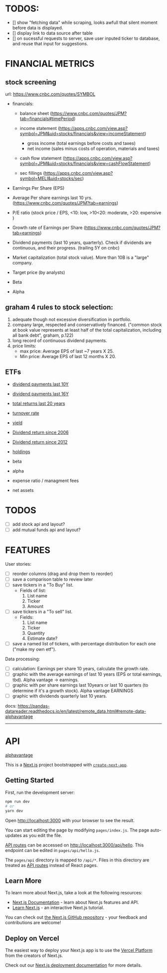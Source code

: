 # TODOS:

- [] show "fetching data" while scraping, looks awfull that silent moment before data is displayed.
- [] display link to data source after table
- [] on sucessful requests to server, save user inputed ticker to database, and reuse that input for suggestions.

# FINANCIAL METRICS

## stock screening

url: https://www.cnbc.com/quotes/SYMBOL

- financials:

  - balance sheet (https://www.cnbc.com/quotes/JPM?tab=financials#timePeriod)
  - income statement (https://apps.cnbc.com/view.asp?symbol=JPM&uid=stocks/financials&view=incomeStatement)
    - gross income (total earnings before costs and taxes)
    - net income (sales minus costs of operation, materials and taxes)
  - cash flow statement (https://apps.cnbc.com/view.asp?symbol=JPM&uid=stocks/financials&view=cashFlowStatement)

  - sec fillings (https://apps.cnbc.com/view.asp?symbol=MELI&uid=stocks/sec)

- Earnings Per Share (EPS)
- Average Per share earnings last 10 yrs. (https://www.cnbc.com/quotes/JPM?tab=earnings)
- P/E ratio (stock price / EPS, <10: low, >10<20: moderate, >20: expensive )

- Growth rate of Earnings per Share (https://www.cnbc.com/quotes/JPM?tab=earnings)

- Dividend payments (last 10 years, quarterly). Check if dividends are continuous, and their progress. (trailing 5Y on cnbc)

- Market capitalization (total stock value). More than 10B is a "large" company.

- Target price (by analysts)

- Beta

- Alpha

## graham 4 rules to stock selection:

1. adequate though not excessive diversification in portfolio.
2. company large, respected and conservatively financed. ("common stock at book value represents at least half of the total capitalization, including all bank debt", graham, p.122)
3. long record of continuous dividend payments.
4. price limits:
   - max price: Average EPS of last ~7 years X 25.
   - Min price: Average EPS of last 12 months X 20.

## ETFs

- [dividend payments last 10Y](https://www.barrons.com/market-data/funds/VIG)

- [dividend payments last 16Y](https://finance.yahoo.com/quote/VIG/history?period1=1146528000&period2=1642723200&interval=capitalGain%7Cdiv%7Csplit&filter=div&frequency=1mo&includeAdjustedClose=true)

- [total returns last 20 years](https://finance.yahoo.com/quote/VIG/performance?p=VIG)

- [turnover rate](https://finance.yahoo.com/quote/ESGV/profile?p=VIG)

- [yield](https://finance.yahoo.com/quote/VIG?p=VIG&.tsrc=fin-srch)

- [Dividend return since 2006](https://finance.yahoo.com/quote/VIG/history?period1=1146528000&period2=1645056000&interval=capitalGain%7Cdiv%7Csplit&filter=div&frequency=1mo&includeAdjustedClose=true)

- [Dividend return since 2012](https://www.marketwatch.com/investing/fund/vig?mod=over_search)

- [holdings]('https://www.marketwatch.com/investing/fund/vig?mod=over_search')

- beta

- alpha

- expense ratio / managment fees

- net assets

# TODOS

- [ ] add stock api and layout?
- [ ] add mutual funds api and layout?

# FEATURES

User stories:

- [ ] reorder columns (drag and drop them to reorder)
- [ ] save a comparison table to review later
- [ ] save tickers in a "To Buy" list.
  - Fields of list:
    1. List name
    2. Ticker
    3. Amount
- [ ] save tickers in a "To sell" list.
  - Fields:
    1. List name
    2. Ticker
    3. Quantity
    4. Estimate date?
- [ ] save a named list of tickers, with percentage distribution for each one ("make my own etf").

Data processing:

- [ ] calculation: Earnings per share 10 years, calculate the growth rate.
- [ ] graphic with the average earnings of last 10 years (EPS or total earnings, tbd). Alpha vantage -> earnings.
- [ ] graphic with per share earnings last 10years or last 10 quarters (to determine if it's a growth stock). Alpha vantage EARNINGS
- [ ] graphic with dividends quarterly last 10 years.

docs: https://pandas-datareader.readthedocs.io/en/latest/remote_data.html#remote-data-alphavantage

---

# API

[alphavantage](https://www.alphavantage.co)

This is a [Next.js](https://nextjs.org/) project bootstrapped with [`create-next-app`](https://github.com/vercel/next.js/tree/canary/packages/create-next-app).

## Getting Started

First, run the development server:

```bash
npm run dev
# or
yarn dev
```

Open [http://localhost:3000](http://localhost:3000) with your browser to see the result.

You can start editing the page by modifying `pages/index.js`. The page auto-updates as you edit the file.

[API routes](https://nextjs.org/docs/api-routes/introduction) can be accessed on [http://localhost:3000/api/hello](http://localhost:3000/api/hello). This endpoint can be edited in `pages/api/hello.js`.

The `pages/api` directory is mapped to `/api/*`. Files in this directory are treated as [API routes](https://nextjs.org/docs/api-routes/introduction) instead of React pages.

## Learn More

To learn more about Next.js, take a look at the following resources:

- [Next.js Documentation](https://nextjs.org/docs) - learn about Next.js features and API.
- [Learn Next.js](https://nextjs.org/learn) - an interactive Next.js tutorial.

You can check out [the Next.js GitHub repository](https://github.com/vercel/next.js/) - your feedback and contributions are welcome!

## Deploy on Vercel

The easiest way to deploy your Next.js app is to use the [Vercel Platform](https://vercel.com/new?utm_medium=default-template&filter=next.js&utm_source=create-next-app&utm_campaign=create-next-app-readme) from the creators of Next.js.

Check out our [Next.js deployment documentation](https://nextjs.org/docs/deployment) for more details.
